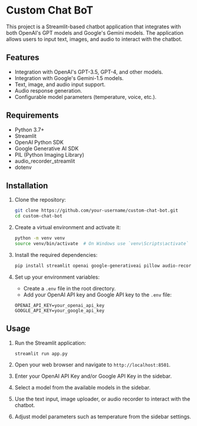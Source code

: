 # Custom Chat BoT

This project is a Streamlit-based chatbot application that integrates with both OpenAI's GPT models and Google's Gemini models. The application allows users to input text, images, and audio to interact with the chatbot. 

## Features

- Integration with OpenAI's GPT-3.5, GPT-4, and other models.
- Integration with Google's Gemini-1.5 models.
- Text, image, and audio input support.
- Audio response generation.
- Configurable model parameters (temperature, voice, etc.).

## Requirements

- Python 3.7+
- Streamlit
- OpenAI Python SDK
- Google Generative AI SDK
- PIL (Python Imaging Library)
- audio_recorder_streamlit
- dotenv

## Installation

1. Clone the repository:
    ```bash
    git clone https://github.com/your-username/custom-chat-bot.git
    cd custom-chat-bot
    ```

2. Create a virtual environment and activate it:
    ```bash
    python -m venv venv
    source venv/bin/activate  # On Windows use `venv\Scripts\activate`
    ```

3. Install the required dependencies:
    ```bash
    pip install streamlit openai google-generativeai pillow audio-recorder-streamlit python-dotenv
    ```

4. Set up your environment variables:
    - Create a `.env` file in the root directory.
    - Add your OpenAI API key and Google API key to the `.env` file:
    ```plaintext
    OPENAI_API_KEY=your_openai_api_key
    GOOGLE_API_KEY=your_google_api_key
    ```

## Usage

1. Run the Streamlit application:
    ```bash
    streamlit run app.py
    ```

2. Open your web browser and navigate to `http://localhost:8501`.

3. Enter your OpenAI API Key and/or Google API Key in the sidebar.

4. Select a model from the available models in the sidebar.

5. Use the text input, image uploader, or audio recorder to interact with the chatbot.

6. Adjust model parameters such as temperature from the sidebar settings.
